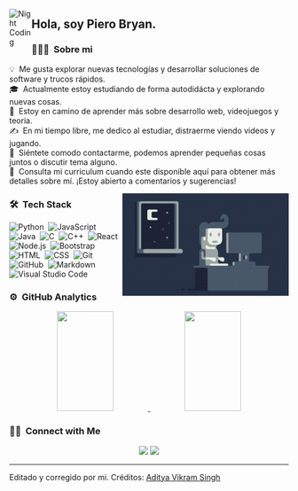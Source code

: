 <img alt="Night Coding" src="./assets/Hand%20Wave.gif" width='40' align="left"/><h2>Hola, soy Piero Bryan.</h2>

<!-- ## 👋 &nbsp;Hola, soy Piero Bryan -->

### 👨🏻‍💻 &nbsp;Sobre mi

💡 &nbsp;Me gusta explorar nuevas tecnologías y desarrollar soluciones de software y trucos rápidos.\
🎓 &nbsp;Actualmente estoy estudiando de forma autodidácta y explorando nuevas cosas.\
🌱 &nbsp;Estoy en camino de aprender más sobre desarrollo web, videojuegos y teoria.\
✍️ &nbsp;En mi tiempo libre, me dedico al estudiar, distraerme viendo videos y jugando.\
💬 &nbsp;Siéntete comodo contactarme, podemos aprender pequeñas cosas juntos o discutir tema alguno.\
📄 &nbsp;Consulta mi curriculum cuando este disponible aquí para obtener más detalles sobre mí. ¡Estoy abierto a comentarios y sugerencias!

<img alt="Night Coding" src="https://raw.githubusercontent.com/AVS1508/AVS1508/master/assets/Night-Coding.gif" align="right"/>

### 🛠 &nbsp;Tech Stack

![Python](https://img.shields.io/badge/-Python-05122A?style=flat&logo=python)&nbsp;
![JavaScript](https://img.shields.io/badge/-JavaScript-05122A?style=flat&logo=javascript)&nbsp;
![Java](https://img.shields.io/badge/-Java-05122A?style=flat&logo=Java&logoColor=FFA518)&nbsp;
![C](https://img.shields.io/badge/-C-05122A?style=flat&logo=C&logoColor=A8B9CC)&nbsp;
![C++](https://img.shields.io/badge/-C++-05122A?style=flat&logo=C%2B%2B&logoColor=00599C)&nbsp;
![React](https://img.shields.io/badge/-React-05122A?style=flat&logo=react)&nbsp;
![Node.js](https://img.shields.io/badge/-Node.js-05122A?style=flat&logo=node.js)&nbsp;
![Bootstrap](https://img.shields.io/badge/-Bootstrap-05122A?style=flat&logo=bootstrap&logoColor=563D7C)\
![HTML](https://img.shields.io/badge/-HTML-05122A?style=flat&logo=HTML5)&nbsp;
![CSS](https://img.shields.io/badge/-CSS-05122A?style=flat&logo=CSS3&logoColor=1572B6)&nbsp;
![Git](https://img.shields.io/badge/-Git-05122A?style=flat&logo=git)&nbsp;
![GitHub](https://img.shields.io/badge/-GitHub-05122A?style=flat&logo=github)&nbsp;
![Markdown](https://img.shields.io/badge/-Markdown-05122A?style=flat&logo=markdown)\
![Visual Studio Code](https://img.shields.io/badge/-Visual%20Studio%20Code-05122A?style=flat&logo=visual-studio-code&logoColor=007ACC)&nbsp;

### ⚙️ &nbsp;GitHub Analytics

<div align="center">
  <a href="https://github.com/PieroBryanBL">
    <img height="180em" width="45%" src="https://github-readme-stats-eight-theta.vercel.app/api?username=PieroBryanBL&show_icons=true&theme=algolia&include_all_commits=true&count_private=true"/>
    <img height="180em" width="45%" src="https://github-readme-stats-eight-theta.vercel.app/api/top-langs/?username=PieroBryanBL&layout=compact&langs_count=8&theme=algolia"/>
  </a>
</div>


### 🤝🏻 &nbsp;Connect with Me

<p align="center">
<a href="https://linkedin.com/in/PieroBryanBL"><img src="https://img.shields.io/badge/-Piero%20Bryan-0077B5?style=flat&logo=Linkedin&logoColor=white"/></a>
<a href="mailto:pierobryanst1@gmail.com"><img src="https://img.shields.io/badge/-pierobryanst1@gmail.com-D14836?style=flat&logo=Gmail&logoColor=white"/></a>
</p>

-----
Editado y corregido por mi.
Créditos: [Aditya Vikram Singh](https://github.com/AVS1508)
